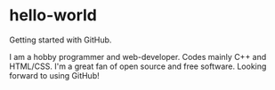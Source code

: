 # hello-world

Getting started with GitHub.

I am a hobby programmer and web-developer. Codes mainly C++ and HTML/CSS. I'm a great fan of open source and free software.
Looking forward to using GitHub!
